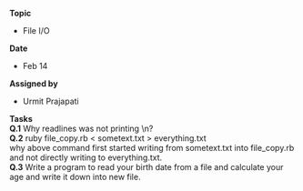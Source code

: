 **Topic**
- File I/O

**Date**
- Feb 14

**Assigned by**
- Urmit Prajapati
 
**Tasks**<br/>
**Q.1** Why readlines was not printing \n?<br/>
**Q.2** ruby file_copy.rb < sometext.txt > everything.txt<br/>
        why above command first started writing from sometext.txt into file_copy.rb and not directly writing to everything.txt.<br/>
**Q.3** Write a program to read your birth date from a file and calculate your age and write it down into new file.
